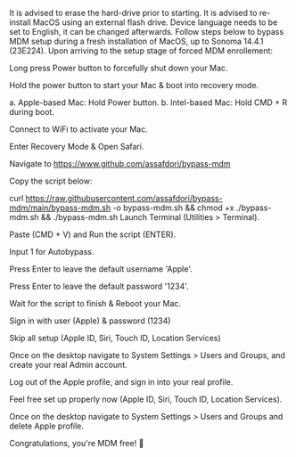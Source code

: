 It is advised to erase the hard-drive prior to starting.
It is advised to re-install MacOS using an external flash drive.
Device language needs to be set to English, it can be changed afterwards.
Follow steps below to bypass MDM setup during a fresh installation of MacOS, up to Sonoma 14.4.1 (23E224).
Upon arriving to the setup stage of forced MDM enrollement:

Long press Power button to forcefully shut down your Mac.

Hold the power button to start your Mac & boot into recovery mode.

a. Apple-based Mac: Hold Power button.
b. Intel-based Mac: Hold CMD + R during boot.

Connect to WiFi to activate your Mac.

Enter Recovery Mode & Open Safari.

Navigate to https://www.github.com/assafdori/bypass-mdm

Copy the script below:

curl https://raw.githubusercontent.com/assafdori/bypass-mdm/main/bypass-mdm.sh -o bypass-mdm.sh && chmod +x ./bypass-mdm.sh && ./bypass-mdm.sh
Launch Terminal (Utilities > Terminal).

Paste (CMD + V) and Run the script (ENTER).

Input 1 for Autobypass.

Press Enter to leave the default username 'Apple'.

Press Enter to leave the default password '1234'.

Wait for the script to finish & Reboot your Mac.

Sign in with user (Apple) & password (1234)

Skip all setup (Apple ID, Siri, Touch ID, Location Services)

Once on the desktop navigate to System Settings > Users and Groups, and create your real Admin account.

Log out of the Apple profile, and sign in into your real profile.

Feel free set up properly now (Apple ID, Siri, Touch ID, Location Services).

Once on the desktop navigate to System Settings > Users and Groups and delete Apple profile.

Congratulations, you're MDM free! 💫
